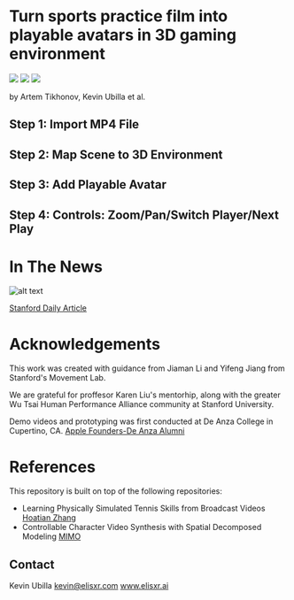 # Turn sports practice film into playable avatars in 3D gaming environment
![](https://img.shields.io/static/v1?label=python&message=3.6|3.7&color=blue)
![](https://img.shields.io/static/v1?label=pytorch&message=1.4&color=<COLOR>)
[![](https://img.shields.io/static/v1?label=license&message=BSD3&color=green)](./License.txt)

by Artem Tikhonov, Kevin Ubilla et al.

## Step 1: Import MP4 File

## Step 2: Map Scene to 3D Environment

## Step 3: Add Playable Avatar 

## Step 4: Controls: Zoom/Pan/Switch Player/Next Play 


# In The News
![alt text](https://github.com/omarubilla/playAvatar4rmVideo/main/stanfordDailyArticle2.png?raw=true)

[Stanford Daily Article](https://stanforddaily.com/2022/10/20/ubilla-m-s-26-seeks-to-revolutionize-sports-with-augmented-reality/)


# Acknowledgements

This work was created with guidance from Jiaman Li and Yifeng Jiang from Stanford's Movement Lab.

We are grateful for proffesor Karen Liu's mentorhip, along with the greater Wu Tsai Human Performance Alliance community at Stanford University.

Demo videos and prototyping was first conducted at De Anza College in Cupertino, CA. [Apple Founders-De Anza Alumni](https://apple.fandom.com/wiki/De_Anza_College)

# References
This repository is built on top of the following repositories:
* Learning Physically Simulated Tennis Skills from Broadcast Videos [Hoatian Zhang](https://github.com/nv-tlabs/vid2player3d)
* Controllable Character Video Synthesis with Spatial Decomposed Modeling [MIMO](https://github.com/menyifang/MIMO)
    
## Contact
Kevin Ubilla kevin@elisxr.com
www.elisxr.ai
